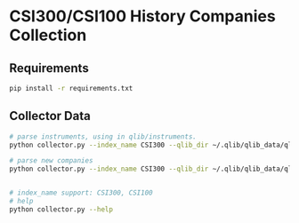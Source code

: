 # CSI300/CSI100 History Companies Collection

## Requirements

```bash
pip install -r requirements.txt
```

## Collector Data

```bash
# parse instruments, using in qlib/instruments.
python collector.py --index_name CSI300 --qlib_dir ~/.qlib/qlib_data/qlib_cn_1d --method parse_instruments

# parse new companies
python collector.py --index_name CSI300 --qlib_dir ~/.qlib/qlib_data/qlib_cn_1d --method save_new_companies


# index_name support: CSI300, CSI100
# help
python collector.py --help
```